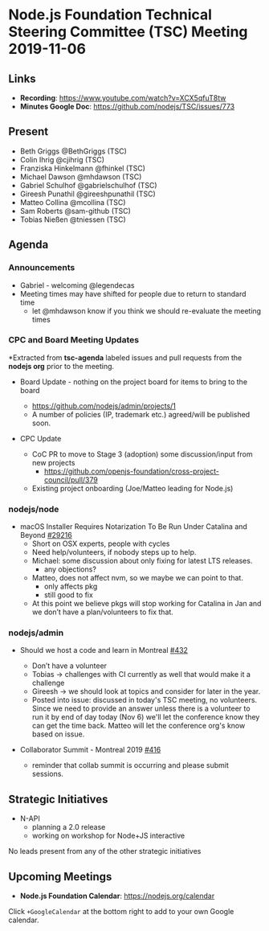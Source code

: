 # Node.js Foundation Technical Steering Committee (TSC) Meeting 2019-11-06

## Links

* **Recording**: https://www.youtube.com/watch?v=XCX5qfuT8tw
* **Minutes Google Doc**: https://github.com/nodejs/TSC/issues/773

## Present

* Beth Griggs @BethGriggs (TSC)
* Colin Ihrig @cjihrig (TSC)
* Franziska Hinkelmann @fhinkel (TSC)
* Michael Dawson @mhdawson (TSC)
* Gabriel Schulhof @gabrielschulhof (TSC)
* Gireesh Punathil @gireeshpunathil (TSC)
* Matteo Collina @mcollina (TSC)
* Sam Roberts @sam-github (TSC)
* Tobias Nießen @tniessen (TSC)

## Agenda

### Announcements

* Gabriel - welcoming @legendecas
* Meeting times may have shifted for people due to return to standard time
  * let @mhdawson know if you think we should re-evaluate the meeting times

### CPC and Board Meeting Updates

*Extracted from **tsc-agenda** labeled issues and pull requests from the **nodejs org** prior to the meeting.

* Board Update - nothing on the project board for items to bring to the board
  * https://github.com/nodejs/admin/projects/1
  * A number of policies (IP, trademark etc.) agreed/will be published soon.

* CPC Update
  * CoC PR to move to Stage 3 (adoption) some discussion/input from new projects
    * https://github.com/openjs-foundation/cross-project-council/pull/379
  * Existing project onboarding (Joe/Matteo leading for Node.js)

### nodejs/node

* macOS Installer Requires Notarization To Be Run Under Catalina and Beyond [#29216](https://github.com/nodejs/node/issues/29216)
  * Short on OSX experts, people with cycles
  * Need help/volunteers, if nobody steps up to help.
  * Michael: some discussion about only fixing for latest LTS releases.
    * any objections?
  * Matteo, does not affect nvm, so we maybe we can point to that.
    * only affects pkg
    * still good to fix
  * At this point we believe pkgs will stop working for Catalina in Jan and we
    don’t have a plan/volunteers to fix that.

### nodejs/admin

* Should we host a code and learn in Montreal [#432](https://github.com/nodejs/admin/issues/432)
  * Don’t have a volunteer
  * Tobias -> challenges with CI currently as well that would make it a challenge
  * Gireesh -> we should look at topics and consider for later in the year.
  * Posted into issue: discussed in today's TSC meeting, no volunteers. Since we
    need to provide an answer unless there is a volunteer to run it by end of day
    today (Nov 6) we'll let the conference know they can get the time back.
    Matteo will let the conference org's know based on issue.

* Collaborator Summit - Montreal 2019 [#416](https://github.com/nodejs/admin/issues/416)
  * reminder that collab summit is occurring and please submit sessions.

## Strategic Initiatives

* N-API
  * planning a 2.0 release
  * working on workshop for Node+JS interactive

No leads present from any of the other strategic initiatives

## Upcoming Meetings

* **Node.js Foundation Calendar**: https://nodejs.org/calendar

Click `+GoogleCalendar` at the bottom right to add to your own Google calendar.
